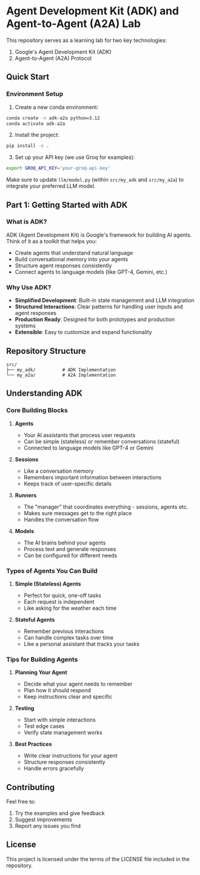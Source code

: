 # Agent Development Kit (ADK) and Agent-to-Agent (A2A) Lab

This repository serves as a learning lab for two key technologies:
1. Google's Agent Development Kit (ADK)
2. Agent-to-Agent (A2A) Protocol

## Quick Start

### Environment Setup

1. Create a new conda environment:
```bash
conda create -n adk-a2a python=3.12
conda activate adk-a2a
```

2. Install the project:
```bash
pip install -e .
```

3. Set up your API key (we use Groq for examples):
```bash
export GROQ_API_KEY='your-groq-api-key'
```
Make sure to update `llm/model.py` (within `src/my_adk` and `src/my_a2a`) to integrate your preferred LLM model.

## Part 1: Getting Started with ADK

### What is ADK?

ADK (Agent Development Kit) is Google's framework for building AI agents. Think of it as a toolkit that helps you:
- Create agents that understand natural language
- Build conversational memory into your agents
- Structure agent responses consistently
- Connect agents to language models (like GPT-4, Gemini, etc.)

### Why Use ADK?

- **Simplified Development**: Built-in state management and LLM integration
- **Structured Interactions**: Clear patterns for handling user inputs and agent responses
- **Production Ready**: Designed for both prototypes and production systems
- **Extensible**: Easy to customize and expand functionality

## Repository Structure

```
src/
├── my_adk/          # ADK Implementation 
└── my_a2a/          # A2A Implementation 
```

## Understanding ADK

### Core Building Blocks

1. **Agents**
   - Your AI assistants that process user requests
   - Can be simple (stateless) or remember conversations (stateful)
   - Connected to language models like GPT-4 or Gemini

2. **Sessions**
   - Like a conversation memory
   - Remembers important information between interactions
   - Keeps track of user-specific details

3. **Runners**
   - The "manager" that coordinates everything - sessions, agents etc.
   - Makes sure messages get to the right place
   - Handles the conversation flow

4. **Models**
   - The AI brains behind your agents
   - Process text and generate responses
   - Can be configured for different needs

### Types of Agents You Can Build

1. **Simple (Stateless) Agents**
   - Perfect for quick, one-off tasks
   - Each request is independent
   - Like asking for the weather each time

2. **Stateful Agents**
   - Remember previous interactions
   - Can handle complex tasks over time
   - Like a personal assistant that tracks your tasks

### Tips for Building Agents

1. **Planning Your Agent**
   - Decide what your agent needs to remember
   - Plan how it should respond
   - Keep instructions clear and specific

2. **Testing**
   - Start with simple interactions
   - Test edge cases
   - Verify state management works

3. **Best Practices**
   - Write clear instructions for your agent
   - Structure responses consistently
   - Handle errors gracefully

## Contributing

Feel free to:
1. Try the examples and give feedback
2. Suggest improvements
3. Report any issues you find

## License

This project is licensed under the terms of the LICENSE file included in the repository.